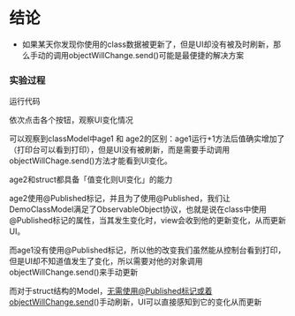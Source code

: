 # 结论

- 如果某天你发现你使用的class数据被更新了，但是UI却没有被及时刷新，那么手动的调用objectWillChange.send()可能是最便捷的解决方案



### 实验过程

运行代码



依次点击各个按钮，观察UI变化情况



可以观察到classModel中age1 和 age2的区别：age1运行+1方法后值确实增加了（打印台可以看到打印），但是UI没有被刷新，而是需要手动调用objectWillChage.send()方法才能看到UI变化。



age2和struct都具备「值变化则UI变化」的能力



age2使用@Published标记，并且为了使用@Published，我们让DemoClassModel满足了ObservableObject协议，也就是说在class中使用@Published标记的属性，当其发生变化时，view会收到他的更新变化，从而更新UI。



而age1没有使用@Published标记，所以他的改变我们虽然能从控制台看到打印，但是UI却不知道值发生了变化，所以需要对他的对象调用objectWillChange.send()来手动更新



而对于struct结构的Model，无需使用@Published标记或着objectWillChange.send()手动刷新，UI可以直接感知到它的变化从而更新